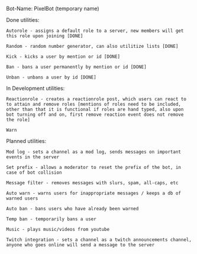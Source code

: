Bot-Name: PixelBot (temporary name)

Done utilities:
    
    Autorole - assigns a default role to a server, new members will get this role upon joining [DONE]

    Random - random number generator, can also utilitize lists [DONE]
    
    Kick - kicks a user by mention or id [DONE]
    
    Ban - bans a user permanently by mention or id [DONE]

    Unban - unbans a user by id [DONE]

In Development utilities:
    
    Reactionrole - creates a reactionrole post, which users can react to to attain and remove roles [mentions of roles need to be included, other than that it is functional if roles are hand typed, also upon bot turning off and on, first remove reaction event does not remove the role]
    
    Warn

Planned utilities:
    
    Mod log - sets a channel as a mod log, sends messages on important events in the server

    Set prefix - allows a moderator to reset the prefix of the bot, in case of bot collision

    Message filter - removes messages with slurs, spam, all-caps, etc
    
    Auto warn - warns users for inappropriate messages / keeps a db of warned users
    
    Auto ban - bans users who have already been warned
    
    Temp ban - temporarily bans a user
    
    Music - plays music/videos from youtube
    
    Twitch integration - sets a channel as a twitch announcements channel, anyone who goes online will send a message to the server
    
